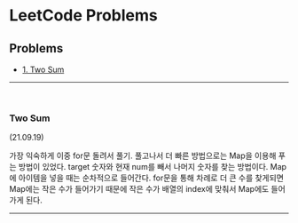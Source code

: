 # LeetCode Problems

## Problems

- [1. Two Sum](#two-sum)

<hr>
<br>

### Two Sum

(21.09.19)

가장 익숙하게 이중 for문 돌려서 풀기.
풀고나서 더 빠른 방법으로는 Map을 이용해 푸는 방법이 있었다.
target 숫자와 현재 num를 빼서 나머지 숫자를 찾는 방법이다.
Map에 아이템을 넣을 때는 순차적으로 들어간다.
for문을 통해 차례로 더 큰 수를 찾게되면 Map에는 작은 수가 들어가기 때문에 작은 수가 배열의 index에 맞춰서 Map에도 들어가게 된다.

---

<br>

